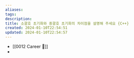 ```yaml
---
aliases: 
tags: 
description:
title: 소괄호 초기화와 중괄호 초기화의 차이점을 설명해 주세요 {C++}
created: 2024-01-10T22:54:51
updated: 2024-01-10T22:54:57
---
```

- [[0012 Career 💼]]
- 
